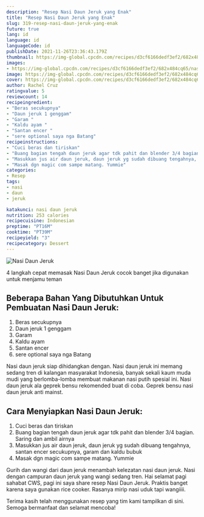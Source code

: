 ```yaml
---
description: "Resep Nasi Daun Jeruk yang Enak"
title: "Resep Nasi Daun Jeruk yang Enak"
slug: 319-resep-nasi-daun-jeruk-yang-enak
future: true
lang: id
language: id
languageCode: id
publishDate: 2021-11-26T23:36:43.179Z 
thumbnail: https://img-global.cpcdn.com/recipes/d3cf6166dedf3ef2/682x484cq65/nasi-daun-jeruk-foto-resep-utama.png
images:
- https://img-global.cpcdn.com/recipes/d3cf6166dedf3ef2/682x484cq65/nasi-daun-jeruk-foto-resep-utama.png
image: https://img-global.cpcdn.com/recipes/d3cf6166dedf3ef2/682x484cq65/nasi-daun-jeruk-foto-resep-utama.png
cover: https://img-global.cpcdn.com/recipes/d3cf6166dedf3ef2/682x484cq65/nasi-daun-jeruk-foto-resep-utama.png
author: Rachel Cruz
ratingvalue: 5
reviewcount: 14
recipeingredient:
- "Beras secukupnya"
- "Daun jeruk 1 genggam"
- "Garam "
- "Kaldu ayam "
- "Santan encer "
- "sere optional saya nga Batang"
recipeinstructions:
- "Cuci beras dan tiriskan"
- "Buang bagian tengah daun jeruk agar tdk pahit dan blender 3/4 bagian. Saring dan ambil airnya"
- "Masukkan jus air daun jeruk, daun jeruk yg sudah dibuang tengahnya, santan encer secukupnya, garam dan kaldu bubuk"
- "Masak dgn magic com sampe matang. Yummie"
categories:
- Resep
tags:
- nasi
- daun
- jeruk

katakunci: nasi daun jeruk 
nutrition: 253 calories
recipecuisine: Indonesian
preptime: "PT16M"
cooktime: "PT39M"
recipeyield: "3"
recipecategory: Dessert
---
```



![Nasi Daun Jeruk](https://img-global.cpcdn.com/recipes/d3cf6166dedf3ef2/682x484cq65/nasi-daun-jeruk-foto-resep-utama.png)

4 langkah cepat memasak  Nasi Daun Jeruk cocok banget jika digunakan untuk menjamu teman

<!--inarticleads1-->

## Beberapa Bahan Yang Dibutuhkan Untuk Pembuatan Nasi Daun Jeruk:

1. Beras secukupnya
1. Daun jeruk 1 genggam
1. Garam 
1. Kaldu ayam 
1. Santan encer 
1. sere optional saya nga Batang

Nasi daun jeruk siap dihidangkan dengan. Nasi daun jeruk ini memang sedang tren di kalangan masyarakat Indonesia, banyak sekali kaum muda mudi yang berlomba-lomba membuat makanan nasi putih spesial ini. Nasi daun jeruk ala geprek bensu rekomended buat di coba. Geprek bensu nasi daun jeruk anti mainst. 

<!--inarticleads2-->

## Cara Menyiapkan Nasi Daun Jeruk:

1. Cuci beras dan tiriskan
1. Buang bagian tengah daun jeruk agar tdk pahit dan blender 3/4 bagian. Saring dan ambil airnya
1. Masukkan jus air daun jeruk, daun jeruk yg sudah dibuang tengahnya, santan encer secukupnya, garam dan kaldu bubuk
1. Masak dgn magic com sampe matang. Yummie


Gurih dan wangi dari daun jeruk menambah kelezatan nasi daun jeruk. Nasi dengan campuran daun jeruk yang wangi sedang tren. Hai selamat pagi sahabat CWS, pagi ini saya share resep Nasi Daun Jeruk. Praktis banget karena saya gunakan rice cooker. Rasanya mirip nasi uduk tapi wangiiii. 

Terima kasih telah menggunakan resep yang tim kami tampilkan di sini. Semoga bermanfaat dan selamat mencoba!
